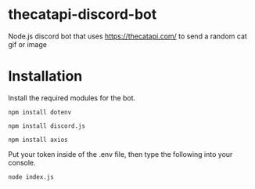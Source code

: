 # thecatapi-discord-bot
Node.js discord bot that uses https://thecatapi.com/ to send a random cat gif or image
 
# Installation
Install the required modules for the bot.

```npm install dotenv```

```npm install discord.js```

```npm install axios```

Put your token inside of the .env file, then type the following into your console.

```node index.js```
